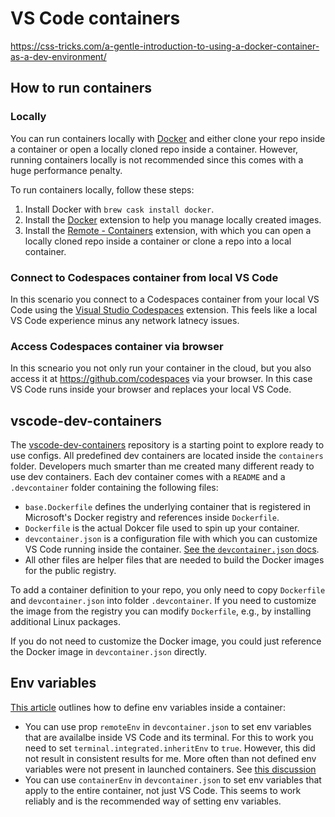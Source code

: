 # VS Code containers

https://css-tricks.com/a-gentle-introduction-to-using-a-docker-container-as-a-dev-environment/

## How to run containers

### Locally

You can run containers locally with
[Docker](https://formulae.brew.sh/cask/docker) and either clone your repo inside
a container or open a locally cloned repo inside a container. However, running
containers locally is not recommended since this comes with a huge performance
penalty.

To run containers locally, follow these steps:

1. Install Docker with `brew cask install docker`.
1. Install the
   [Docker](https://marketplace.visualstudio.com/items?itemName=ms-azuretools.vscode-docker)
   extension to help you manage locally created images.
1. Install the
   [Remote - Containers](https://marketplace.visualstudio.com/items?itemName=ms-vscode-remote.remote-containers)
   extension, with which you can open a locally cloned repo inside a container
   or clone a repo into a local container.

### Connect to Codespaces container from local VS Code

In this scenario you connect to a Codespaces container from your local VS Code
using the
[Visual Studio Codespaces](https://marketplace.visualstudio.com/items?itemName=ms-vsonline.vsonline)
extension. This feels like a local VS Code experience minus any network latnecy
issues.

### Access Codespaces container via browser

In this scneario you not only run your container in the cloud, but you also
access it at https://github.com/codespaces via your browser. In this case VS
Code runs inside your browser and replaces your local VS Code.

## vscode-dev-containers

The [vscode-dev-containers](https://github.com/microsoft/vscode-dev-containers)
repository is a starting point to explore ready to use configs. All predefined
dev containers are located inside the `containers` folder. Developers much
smarter than me created many different ready to use dev containers. Each dev
container comes with a `README` and a `.devcontainer` folder containing the
following files:

- `base.Dockerfile` defines the underlying container that is registered in
  Microsoft's Docker registry and references inside `Dockerfile`.
- `Dockerfile` is the actual Dokcer file used to spin up your container.
- `devcontainer.json` is a configuration file with which you can customize VS
  Code running inside the container.
  [See the `devcontainer.json` docs](https://code.visualstudio.com/docs/remote/devcontainerjson-reference).
- All other files are helper files that are needed to build the Docker images
  for the public registry.

To add a container definition to your repo, you only need to copy `Dockerfile`
and `devcontainer.json` into folder `.devcontainer`. If you need to customize
the image from the registry you can modify `Dockerfile`, e.g., by installing
additional Linux packages.

If you do not need to customize the Docker image, you could just reference the
Docker image in `devcontainer.json` directly.

## Env variables

[This article](https://code.visualstudio.com/docs/remote/containers-advanced#_adding-environment-variables)
outlines how to define env variables inside a container:

- You can use prop `remoteEnv` in `devcontainer.json` to set env variables that
  are availalbe inside VS Code and its terminal. For this to work you need to
  set `terminal.integrated.inheritEnv` to `true`. However, this did not result
  in consistent results for me. More often than not defined env variables were
  not present in launched containers. See
  [this discussion](https://github.community/t/variable-defined-in-remoteenv-via-devcontainer-json-are-not-present/133847)
- You can use `containerEnv` in `devcontainer.json` to set env variables that
  apply to the entire container, not just VS Code. This seems to work reliably
  and is the recommended way of setting env variables.
